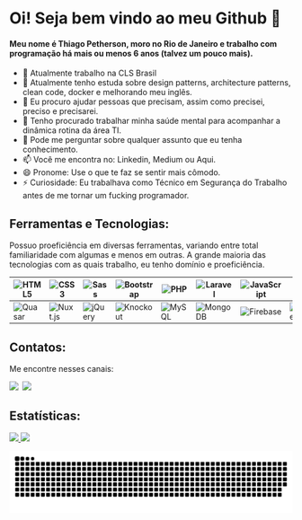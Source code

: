 # Oi! Seja bem vindo ao meu Github 👋
#### Meu nome é Thiago Petherson, moro no Rio de Janeiro e trabalho com programação há mais ou menos 6 anos (talvez um pouco mais).

<!--
**thiagopetherson/ThiagoPetherson** is a ✨ _special_ ✨ repository because its `README.md` (this file) appears on your GitHub profile.
-->

- 🔭 Atualmente trabalho na CLS Brasil
- 🌱 Atualmente tenho estuda sobre design patterns, architecture patterns, clean code, docker e melhorando meu inglês.
- 👯 Eu procuro ajudar pessoas que precisam, assim como precisei, preciso e precisarei.
- 🤔 Tenho procurado trabalhar minha saúde mental para acompanhar a dinâmica rotina da área TI.
- 💬 Pode me perguntar sobre qualquer assunto que eu tenha conhecimento.
- 📫 Você me encontra no: Linkedin, Medium ou Aqui.
- 😄 Pronome: Use o que te faz se sentir mais cômodo.
- ⚡ Curiosidade: Eu trabalhava como Técnico em Segurança do Trabalho antes de me tornar um fucking programador.

## Ferramentas e Tecnologias:
Possuo proeficiência em diversas ferramentas, variando entre total familiaridade com algumas e menos em outras. A grande maioria das tecnologias com as quais trabalho, eu tenho domínio e proeficiência.<br>

| ![HTML5](https://cdn.jsdelivr.net/gh/devicons/devicon/icons/html5/html5-original.svg) | ![CSS3](https://cdn.jsdelivr.net/gh/devicons/devicon/icons/css3/css3-original.svg) | ![Sass](https://cdn.jsdelivr.net/gh/devicons/devicon/icons/sass/sass-original.svg) | ![Bootstrap](https://cdn.jsdelivr.net/gh/devicons/devicon/icons/bootstrap/bootstrap-original.svg) | ![PHP](https://cdn.jsdelivr.net/gh/devicons/devicon/icons/php/php-original.svg) | ![Laravel](https://cdn.jsdelivr.net/gh/devicons/devicon/icons/laravel/laravel-original.svg) | ![JavaScript](https://cdn.jsdelivr.net/gh/devicons/devicon/icons/javascript/javascript-original.svg) | ![Vue.js](https://cdn.jsdelivr.net/gh/devicons/devicon/icons/vuejs/vuejs-original.svg) |
|---|---|---|---|---|---|---|---|
| ![Quasar](https://cdn.jsdelivr.net/gh/devicons/devicon/icons/quasar/quasar-original.svg) | ![Nuxt.js](https://cdn.jsdelivr.net/gh/devicons/devicon/icons/nuxtjs/nuxtjs-original.svg) | ![jQuery](https://cdn.jsdelivr.net/gh/devicons/devicon/icons/jquery/jquery-original.svg) | ![Knockout](https://cdn.jsdelivr.net/gh/devicons/devicon/icons/knockout/knockout-plain-wordmark.svg) | ![MySQL](https://cdn.jsdelivr.net/gh/devicons/devicon/icons/mysql/mysql-original.svg) | ![MongoDB](https://cdn.jsdelivr.net/gh/devicons/devicon/icons/mongodb/mongodb-original.svg) | ![Firebase](https://cdn.jsdelivr.net/gh/devicons/devicon/icons/firebase/firebase-original.svg) | ![WordPress](https://cdn.jsdelivr.net/gh/devicons/devicon/icons/wordpress/wordpress-original.svg) |


## Contatos:
Me encontre nesses canais:<br>

<div>
<a href="https://www.linkedin.com/in/thiago-petherson-21b7b6193/" target="_blank"><img loading="lazy" src="https://img.shields.io/badge/-LinkedIn-%230077B5?style=for-the-badge&logo=linkedin&logoColor=white" target="_blank"></a>   
<a href="https://medium.com/@thiagopetherson" target="_blank" style="margin-left: 3px;"><img loading="lazy" src="https://img.shields.io/badge/-Medium-%23000000?style=for-the-badge&logo=medium&logoColor=white" target="_blank"></a>   
</div>

## Estatísticas:

<div>
<a href="https://github.com/thiagopetherson">
<img loading="lazy" height="180em" src="https://github-readme-stats.vercel.app/api/top-langs/?username=thiagopetherson&layout=compact&langs_count=7&theme=dark"/>
<img loading="lazy" height="180em" src="https://github-readme-stats.vercel.app/api?username=thiagopetherson&show_icons=true&theme=dark&include_all_commits=true&count_private=true"/>
</div>

![Snake animation](https://github.com/thiagopetherson/thiagopetherson/blob/output/github-contribution-grid-snake.svg)

